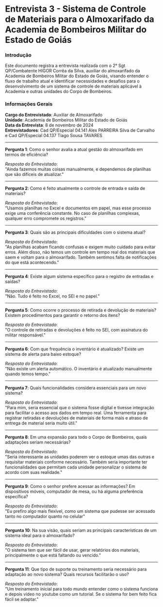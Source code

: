 # Entrevista 3 - Sistema de Controle de Materiais para o Almoxarifado da Academia de Bombeiros Militar do Estado de Goiás

### Introdução

Este documento registra a entrevista realizada com o 2° Sgt QP/Combatente HIGOR Corrêa da Silva, auxiliar do almoxarifado da Academia de Bombeiros Militar do Estado de Goiás, visando entender o fluxo de trabalho atual e identificar necessidades e desafios para o desenvolvimento de um sistema de controle de materiais aplicável à Academia e outras unidades do Corpo de Bombeiros.

### Informações Gerais

**Cargo do Entrevistado**: Auxiliar de Almoxarifado  
**Unidade**: Academia de Bombeiros Militar do Estado de Goiás  
**Data da Entrevista**: 8 de novembro de 2024  
**Entrevistadores**: Cad QP/Especial 04.141 Alex PARREIRA Silva de Carvalho e Cad QP/Especial 04.137 Tiago Sousa TAVARES

---

**Pergunta 1**: Como o senhor avalia a atual gestão do almoxarifado em termos de eficiência?

*Resposta do Entrevistado*:  
"Ainda fazemos muitas coisas manualmente, e dependemos de planilhas que são difíceis de atualizar."

---

**Pergunta 2**: Como é feito atualmente o controle de entrada e saída de materiais?

*Resposta do Entrevistado*:  
"Usamos planilhas no Excel e documentos em papel, mas esse processo exige uma conferência constante. No caso de planilhas complexas, qualquer erro compromete os registros."

---

**Pergunta 3**: Quais são as principais dificuldades com o sistema atual?

*Resposta do Entrevistado*:  
"As planilhas acabam ficando confusas e exigem muito cuidado para evitar erros. Além disso, não temos um controle em tempo real dos materiais que saem e voltam para o almoxarifado. Também sentimos falta de notificações do que está acontecendo."

---

**Pergunta 4**: Existe algum sistema específico para o registro de entradas e saídas?

*Resposta do Entrevistado*:  
"Não. Tudo é feito no Excel, no SEI e no papel."

---

**Pergunta 5**: Como ocorre o processo de retirada e devolução de materiais? Existem procedimentos para garantir o retorno dos itens?

*Resposta do Entrevistado*:  
"O controle de retiradas e devoluções é feito no SEI, com assinatura do militar responsável."

---

**Pergunta 6**: Com que frequência o inventário é atualizado? Existe um sistema de alerta para baixo estoque?

*Resposta do Entrevistado*:  
"Não existe um alerta automático. O inventário é atualizado manualmente quando temos tempo."

---

**Pergunta 7**: Quais funcionalidades considera essenciais para um novo sistema?

*Resposta do Entrevistado*:  
"Para mim, seria essencial que o sistema fosse digital e tivesse integração para facilitar o acesso aos dados em tempo real. Uma ferramenta para registrar retiradas e devoluções de materiais de forma mais e atraso de entrega de material seria muito útil."

---

**Pergunta 8**: Em uma expansão para todo o Corpo de Bombeiros, quais adaptações seriam necessárias?

*Resposta do Entrevistado*:  
"Seria interessante as unidades poderem ver o estoque umas das outras e requisitar materiais conforme necessário. Também seria importante ter funcionalidades que permitam cada unidade personalizar o sistema de acordo com suas realidade."

---

**Pergunta 9**: Como o senhor prefere acessar as informações? Em dispositivos móveis, computador de mesa, ou há alguma preferência específica?

*Resposta do Entrevistado*:  
"Eu prefiro algo mais flexível, como um sistema que pudesse ser acessado tanto no computador quanto no celular"

---

**Pergunta 10**: Na sua visão, quais seriam as principais características de um sistema ideal para o almoxarifado?

*Resposta do Entrevistado*:  
"O sistema tem que ser fácil de usar, gerar relatórios dos materiais, principalmente o que está faltando ou vencido."

---

**Pergunta 11**: Que tipo de suporte ou treinamento seria necessário para adaptação ao novo sistema? Quais recursos facilitarão o uso?

*Resposta do Entrevistado*:  
"Um treinamento inicial para todo mundo entender como o sistema funciona e depois vídeo no youtube como um tutorial. Se o sistema for bem feito fica fácil se adaptar."

